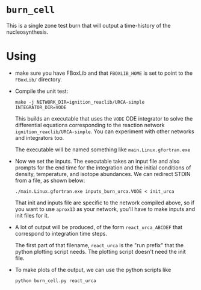 # `burn_cell`

This is a single zone test burn that will output a time-history of the
nucleosynthesis.

# Using

  * make sure you have FBoxLib and that `FBOXLIB_HOME` is set to point to
    the `FBoxLib/` directory.

  * Compile the unit test:

    `make -j NETWORK_DIR=ignition_reaclib/URCA-simple INTEGRATOR_DIR=VODE`

    This builds an executable that uses the `VODE` ODE integrator to
    solve the differential equations corresponding to the reaction
    network `ignition_reaclib/URCA-simple`.  You can experiment with
    other networks and integrators too.

    The executable will be named something like `main.Linux.gfortran.exe`

  * Now we set the inputs.  The executable takes an input file and
    also prompts for the end time for the integration and the initial
    conditions of density, temperature, and isotope abundances.  We
    can redirect STDIN from a file, as shown below:

    `./main.Linux.gfortran.exe inputs_burn_urca.VODE < init_urca`

    That init and inputs file are specific to the network compiled
    above, so if you want to use `aprox13` as your network, you'll have
    to make inputs and init files for it. 

  * A lot of output will be produced, of the form `react_urca_ABCDEF`
    that correspond to integration time steps.

    The first part of that filename, `react_urca` is the "run prefix"
    that the python plotting script needs. The plotting script doesn't
    need the init file.

  * To make plots of the output, we can use the python scripts like

    `python burn_cell.py react_urca`


